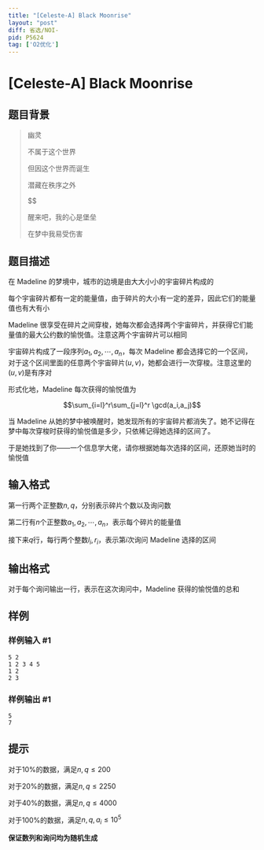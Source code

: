```yaml
---
title: "[Celeste-A] Black Moonrise"
layout: "post"
diff: 省选/NOI-
pid: P5624
tag: ['O2优化']
---
```

# [Celeste-A] Black Moonrise
## 题目背景

> 幽灵
>
> 不属于这个世界
> 
>但因这个世界而诞生
>
>潜藏在秩序之外
>
>$$
>
> 醒来吧，我的心是堡垒
>
>在梦中我易受伤害
## 题目描述

在 Madeline 的梦境中，城市的边境是由大大小小的宇宙碎片构成的

每个宇宙碎片都有一定的能量值，由于碎片的大小有一定的差异，因此它们的能量值也有大有小

Madeline 很享受在碎片之间穿梭，她每次都会选择两个宇宙碎片，并获得它们能量值的最大公约数的愉悦值。注意这两个宇宙碎片可以相同

宇宙碎片构成了一段序列$a_1,a_2,\cdots,a_n$，每次 Madeline 都会选择它的一个区间，对于这个区间里面的任意两个宇宙碎片$(u,v)$，她都会进行一次穿梭。注意这里的$(u,v)$是有序对

形式化地，Madeline 每次获得的愉悦值为

$$\sum_{i=l}^r\sum_{j=l}^r \gcd(a_i,a_j)$$

当 Madeline 从她的梦中被唤醒时，她发现所有的宇宙碎片都消失了。她不记得在梦中每次穿梭时获得的愉悦值是多少，只依稀记得她选择的区间了。

于是她找到了你——一个信息学大佬，请你根据她每次选择的区间，还原她当时的愉悦值

## 输入格式

第一行两个正整数$n,q$，分别表示碎片个数以及询问数

第二行有$n$个正整数$a_1,a_2,\cdots,a_n$，表示每个碎片的能量值

接下来$q$行，每行两个整数$l_i,r_i$，表示第$i$次询问 Madeline 选择的区间
## 输出格式

对于每个询问输出一行，表示在这次询问中，Madeline 获得的愉悦值的总和
## 样例

### 样例输入 #1
```
5 2
1 2 3 4 5
1 2
2 3
```
### 样例输出 #1
```
5
7
```
## 提示

对于$10\%$的数据，满足$n,q\leq 200$

对于$20\%$的数据，满足$n,q\leq 2250$

对于$40\%$的数据，满足$n,q\leq 4000$

对于$100\%$的数据，满足$n,q,a_i\leq 10^5$

**保证数列和询问均为随机生成**
